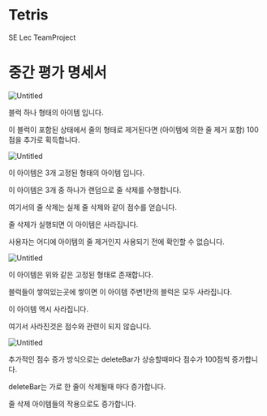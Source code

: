 # Tetris
SE Lec TeamProject



# 중간 평가 명세서

![Untitled](https://prod-files-secure.s3.us-west-2.amazonaws.com/69c16400-b496-43b5-ace6-5e721a3c5b54/39bb9de3-a213-45ff-b242-ac9c78e09eab/Untitled.png)

블럭 하나 형태의 아이템 입니다.

이 블럭이 포함된 상태에서 줄의 형태로 제거된다면 (아이템에 의한 줄 제거 포함) 100점을 추가로 획득합니다.

![Untitled](https://prod-files-secure.s3.us-west-2.amazonaws.com/69c16400-b496-43b5-ace6-5e721a3c5b54/1e7db9e0-3418-41ea-859b-2cf4670992d6/Untitled.png)

이 아이템은 3개 고정된 형태의 아이템 입니다.

이 아이템은 3개 중 하나가 랜덤으로 줄 삭제를 수행합니다.

여기서의 줄 삭제는 실제 줄 삭제와 같이 점수를 얻습니다.

줄 삭제가 실행되면 이 아이템은 사라집니다.

사용자는 어디에 아이템의 줄 제거인지 사용되기 전에 확인할 수 없습니다.

![Untitled](https://prod-files-secure.s3.us-west-2.amazonaws.com/69c16400-b496-43b5-ace6-5e721a3c5b54/fa9ec96f-dba7-426e-b343-91a1f8826c9f/Untitled.png)

이 아이템은 위와 같은 고정된 형태로 존재합니다.

블럭들이 쌓여있는곳에 쌓이면 이 아이템 주변1칸의 블럭은 모두 사라집니다.

이 아이템 역시 사라집니다.

여기서 사라진것은 점수와 관련이 되지 않습니다.

![Untitled](https://prod-files-secure.s3.us-west-2.amazonaws.com/69c16400-b496-43b5-ace6-5e721a3c5b54/ee752611-501b-420a-9280-4ac1c07e6a26/Untitled.png)

추가적인 점수 증가 방식으로는 deleteBar가 상승할때마다 점수가 100점씩 증가합니다.

deleteBar는 가로 한 줄이 삭제될때 마다 증가합니다.

줄 삭제 아이템들의 작용으로도 증가합니다.
